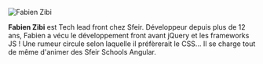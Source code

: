 ![Fabien Zibi](https://school.sfeir.com/wp-content/uploads/2017/04/fabien-zibi.png)

**Fabien Zibi** est Tech lead front chez Sfeir.
Développeur depuis plus de 12 ans, Fabien a vécu le développement front avant jQuery et les frameworks JS !
Une rumeur circule selon laquelle il préfèrerait le CSS... Il se charge tout de même d'animer des Sfeir Schools Angular.
